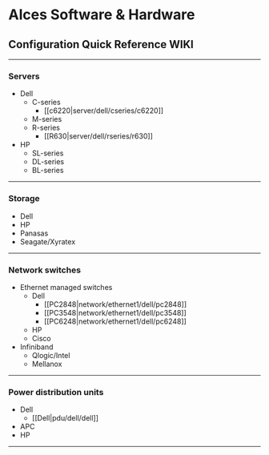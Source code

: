 # Alces Software & Hardware 
## Configuration Quick Reference WIKI

***
### Servers
  * Dell
    * C-series
      * [[c6220|server/dell/cseries/c6220]]
    * M-series
    * R-series
      * [[R630|server/dell/rseries/r630]]
  * HP
    * SL-series
    * DL-series
    * BL-series

***
### Storage
  * Dell
  * HP
  * Panasas
  * Seagate/Xyratex

***
### Network switches
  * Ethernet managed switches
    * Dell
      * [[PC2848|network/ethernet1/dell/pc2848]]
      * [[PC3548|network/ethernet1/dell/pc3548]]
      * [[PC6248|network/ethernet1/dell/pc6248]]
    * HP
    * Cisco
  * Infiniband
    * Qlogic/Intel
    * Mellanox

***
### Power distribution units
  * Dell
    * [[Dell|pdu/dell/dell]]
  * APC
  * HP

***



